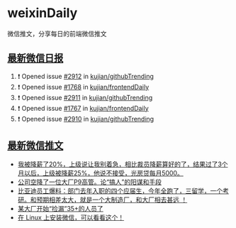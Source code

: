 # weixinDaily
微信推文，分享每日的前端微信推文

## [最新微信日报](https://github.com/kujian/weixinDaily/issues)

<!--START_SECTION:activity-->
1. ❗ Opened issue [#2912](https://github.com/kujian/githubTrending/issues/2912) in [kujian/githubTrending](https://github.com/kujian/githubTrending)
2. ❗ Opened issue [#1768](https://github.com/kujian/frontendDaily/issues/1768) in [kujian/frontendDaily](https://github.com/kujian/frontendDaily)
3. ❗ Opened issue [#2911](https://github.com/kujian/githubTrending/issues/2911) in [kujian/githubTrending](https://github.com/kujian/githubTrending)
4. ❗ Opened issue [#1767](https://github.com/kujian/frontendDaily/issues/1767) in [kujian/frontendDaily](https://github.com/kujian/frontendDaily)
5. ❗ Opened issue [#2910](https://github.com/kujian/githubTrending/issues/2910) in [kujian/githubTrending](https://github.com/kujian/githubTrending)
<!--END_SECTION:activity-->


## [最新微信推文](https://weixin.qdkfweb.cn/)

<!-- BLOG-POST-LIST:START -->
- [我被降薪了20%，上级说让我别着急，相比裁员降薪算好的了，结果过了3个月以后，上级被降薪25%，他说不接受，光房贷每月5000。](https://weixin.qdkfweb.cn/56437.html)
- [公司空降了一位大厂P9高管。论“搞人”的阳谋和手段](https://weixin.qdkfweb.cn/56449.html)
- [比亚迪员工爆料：部门去年入职的四个应届生，今年全跑了，三留学，一个考研。和预期相差太大，就是一个大制造厂，和大厂相去甚远 ！](https://weixin.qdkfweb.cn/56441.html)
- [某大厂开始“捡漏”35+的人员了](https://weixin.qdkfweb.cn/56465.html)
- [在 Linux 上安装微信，可以看看这个！](https://weixin.qdkfweb.cn/56467.html)
<!-- BLOG-POST-LIST:END -->